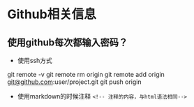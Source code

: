Github相关信息
===

使用github每次都输入密码？
---

- 使用ssh方式

git remote -v
git remote rm origin
git remote add origin git@github.com:user/project.git
git push origin

- 使用markdown的时候注释
`<!-- 注释的内容，与html语法相同-->`

